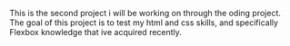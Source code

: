 This is the second project i will be working on through the oding project. 
The goal of this project is to test my html and css skills, and specifically
Flexbox knowledge that ive acquired recently.